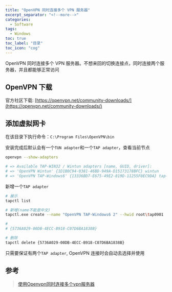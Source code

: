 ```yaml
---
title: "OpenVPN 同时连接多个 VPN 服务器"
excerpt_separator: "<!--more-->"
categories:
  - Software
tags:
  - Windows
toc: true
toc_label: "目录"
toc_icon: "cog"
---
```


OpenVPN 同时连接多个 VPN 服务器。不想来回的切换连接点，同时连接两个服务器，并且都能够正常访问

<!--more-->

## OpenVPN 下载

官方社区下载: [https://openvpn.net/community-downloads/](https://openvpn.net/community-downloads/)

## 添加虚拟网卡

在该目录下执行命令：`C:\Program Files\OpenVPN\bin`

安装完成后默认会有一个`TUN adapter`和一个`TAP adapter`，查看当前节点

```bash
openvpn --show-adapters

# => Available TAP-WIN32 / Wintun adapters [name, GUID, driver]:
# => 'OpenVPN Wintun' {1D1B0C94-0381-46BD-949A-D15173178BFC} wintun
# => 'OpenVPN TAP-Windows6' {13336BD7-E675-49E2-819D-11255F0EC9DA} tap-windows6
```

新增一个`TAP adapter`

```bash
# 展示
tapctl list

# 新增(name不能是中文)
tapctl.exe create --name "OpenVPN TAP-Windows6 2" --hwid root\tap0901

#
# {5736A029-00DB-4ECC-B918-C07D6BA1838B}

# 删除
tapctl delete {5736A029-00DB-4ECC-B918-C07D6BA1838B}
```

只需要保证有两个`TAP adapter`, OpenVPN 连接时会自动去选择并使用

## 参考
> [使用Openvpn同时连接多个vpn服务器](https://www.swack.cn/wiki/001557409799713ca16fa7271334e4cadbf9cc76fd0d933000/0016044578258439cfe7182030c4992b67cd15ff7e07c59000)

